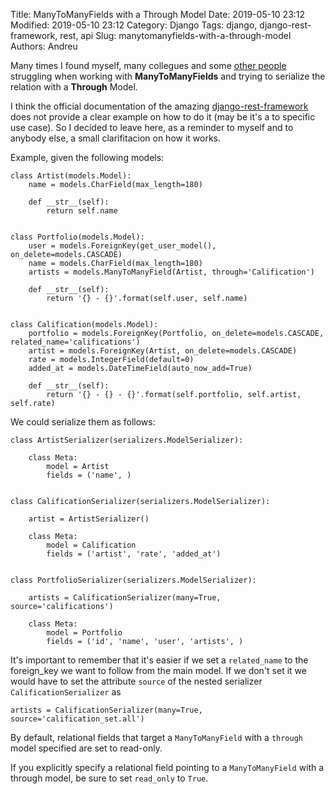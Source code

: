 Title: ManyToManyFields with a Through Model
Date: 2019-05-10 23:12
Modified: 2019-05-10 23:12
Category: Django 
Tags: django, django-rest-framework, rest, api
Slug: manytomanyfields-with-a-through-model
Authors: Andreu

Many times I found myself, many collegues and some [other people][stackoverflow] struggling 
when working with **ManyToManyFields** and trying to serialize 
the relation with a **Through** Model.<!--more-->

I think the official documentation of the amazing [django-rest-framework][django-rest-framework] does not provide 
a clear example on how to do it (may be it's a to specific use case). So I decided to leave here, as a reminder 
to myself and to anybody else, a small clarifitacion on how it works.

Example, given the following models:

    class Artist(models.Model):
        name = models.CharField(max_length=180)
    
        def __str__(self):
            return self.name
    
    
    class Portfolio(models.Model):
        user = models.ForeignKey(get_user_model(), on_delete=models.CASCADE)
        name = models.CharField(max_length=180)
        artists = models.ManyToManyField(Artist, through='Calification')
    
        def __str__(self):
            return '{} - {}'.format(self.user, self.name)
    
    
    class Calification(models.Model):
        portfolio = models.ForeignKey(Portfolio, on_delete=models.CASCADE, related_name='califications')
        artist = models.ForeignKey(Artist, on_delete=models.CASCADE)
        rate = models.IntegerField(default=0)
        added_at = models.DateTimeField(auto_now_add=True)
    
        def __str__(self):
            return '{} - {} - {}'.format(self.portfolio, self.artist, self.rate)
    
We could serialize them as follows:

    class ArtistSerializer(serializers.ModelSerializer):

        class Meta:
            model = Artist
            fields = ('name', )
    
    
    class CalificationSerializer(serializers.ModelSerializer):
    
        artist = ArtistSerializer()
    
        class Meta:
            model = Calification
            fields = ('artist', 'rate', 'added_at')
    
    
    class PortfolioSerializer(serializers.ModelSerializer):
    
        artists = CalificationSerializer(many=True, source='califications')
    
        class Meta:
            model = Portfolio
            fields = ('id', 'name', 'user', 'artists', )
            

It's important to remember that it's easier if we set a ``related_name`` to the foreign_key we want to follow from the main model.
If we don't set it we would have to set the attribute ``source`` of the nested serializer ``CalificationSerializer`` as

    artists = CalificationSerializer(many=True, source='calification_set.all') 

By default, relational fields that target a ``ManyToManyField`` with a
``through`` model specified are set to read-only.

If you explicitly specify a relational field pointing to a
``ManyToManyField`` with a through model, be sure to set ``read_only``
to ``True``.


[django-rest-framework]: https://www.django-rest-framework.org/api-guide/relations/#manytomanyfields-with-a-through-model
[stackoverflow]: https://stackoverflow.com/questions/17256724/include-intermediary-through-model-in-responses-in-django-rest-framework